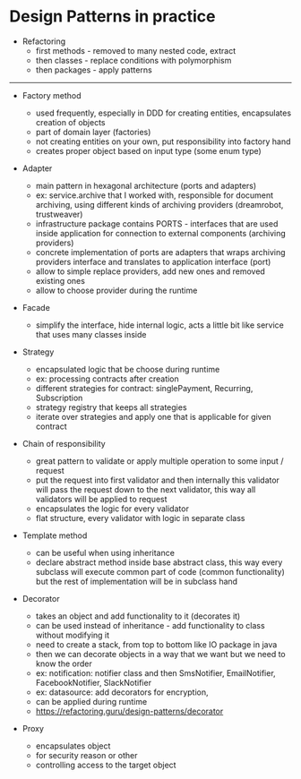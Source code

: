 # Design Patterns in practice

* Refactoring
    * first methods - removed to many nested code, extract
    * then classes - replace conditions with polymorphism
    * then packages - apply patterns

---

* Factory method 
    * used frequently, especially in DDD for creating entities, encapsulates creation of objects
    * part of domain layer (factories)
    * not creating entities on your own, put responsibility into factory hand
    * creates proper object based on input type (some enum type)

* Adapter
    * main pattern in hexagonal architecture (ports and adapters)
    * ex: service.archive that I worked with, responsible for document archiving, using different kinds of
        archiving providers (dreamrobot, trustweaver)
    * infrastructure package contains PORTS - interfaces that are used inside application for
        connection to external components (archiving providers)
    * concrete implementation of ports are adapters that wraps archiving providers interface and translates to
        application interface (port)
    * allow to simple replace providers, add new ones and removed existing ones
    * allow to choose provider during the runtime
    
* Facade
    * simplify the interface, hide internal logic, acts a little bit like service that uses many classes inside
    
* Strategy
    * encapsulated logic that be choose during runtime
    * ex: processing contracts after creation
    * different strategies for contract: singlePayment, Recurring, Subscription
    * strategy registry that keeps all strategies
    * iterate over strategies and apply one that is applicable for given contract
    
* Chain of responsibility
    * great pattern to validate or apply multiple operation to some input / request
    * put the request into first validator and then internally this validator will pass the request down to
        the next validator, this way all validators will be applied to request
    * encapsulates the logic for every validator
    * flat structure, every validator with logic in separate class
    
* Template method
    * can be useful when using inheritance
    * declare abstract method inside base abstract class, this way every subclass will execute common part of code 
        (common functionality) but the rest of implementation will be in subclass hand

* Decorator
    * takes an object and add functionality to it (decorates it)
    * can be used instead of inheritance - add functionality to class without modifying it
    * need to create a stack, from top to bottom like IO package in java
    * then we can decorate objects in a way that we want but we need to know the order
    * ex: notification: notifier class and then SmsNotifier, EmailNotifier, FacebookNotifier, SlackNotifier
    * ex: datasource: add decorators for encryption, 
    * can be applied during runtime
    * https://refactoring.guru/design-patterns/decorator
    
* Proxy
    * encapsulates object
    * for security reason or other
    * controlling access to the target object
